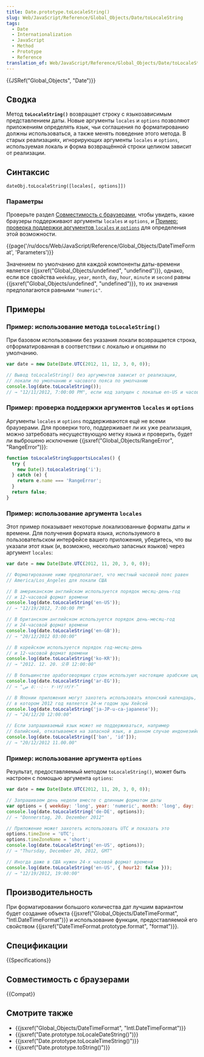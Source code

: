 ```yaml
---
title: Date.prototype.toLocaleString()
slug: Web/JavaScript/Reference/Global_Objects/Date/toLocaleString
tags:
  - Date
  - Internationalization
  - JavaScript
  - Method
  - Prototype
  - Reference
translation_of: Web/JavaScript/Reference/Global_Objects/Date/toLocaleString
---
```

{{JSRef("Global_Objects", "Date")}}

## Сводка

Метод **`toLocaleString()`** возвращает строку с языкозависимым представлением даты. Новые аргументы `locales` и `options` позволяют приложениям определять язык, чьи соглашения по форматированию должны использоваться, а также менять поведение этого метода. В старых реализациях, игнорирующих аргументы `locales` и `options`, используемая локаль и форма возвращённой строки целиком зависит от реализации.

## Синтаксис

```
dateObj.toLocaleString([locales[, options]])
```

### Параметры

Проверьте раздел [Совместимость с браузерами](#Browser_compatibility), чтобы увидеть, какие браузеры поддерживают аргументы `locales` и `options`, и [Пример: проверка поддержки аргументов `locales` и `options`](#Example:_Checking_for_support_for_locales_and_options_arguments) для определения этой возможности.

{{page('/ru/docs/Web/JavaScript/Reference/Global_Objects/DateTimeFormat', 'Parameters')}}

Значением по умолчанию для каждой компоненты даты-времени является {{jsxref("Global_Objects/undefined", "undefined")}}, однако, если все свойства `weekday`, `year`, `month`, `day`, `hour`, `minute` и `second` равны {{jsxref("Global_Objects/undefined", "undefined")}}, то их значения предполагаются равными `"numeric"`.

## Примеры

### Пример: использование метода `toLocaleString()`

При базовом использовании без указания локали возвращается строка, отформатированная в соответствии с локалью и опциями по умолчанию.

```js
var date = new Date(Date.UTC(2012, 11, 12, 3, 0, 0));

// Вывод toLocaleString() без аргументов зависит от реализации,
// локали по умолчанию и часового пояса по умолчанию
console.log(date.toLocaleString());
// → "12/11/2012, 7:00:00 PM", если код запущен с локалью en-US и часовым поясом America/Los_Angeles
```

### Пример: проверка поддержки аргументов `locales` и `options`

Аргументы `locales` и `options` поддерживаются ещё не всеми браузерами. Для проверки того, поддерживает ли их уже реализация, можно затребовать несуществующую метку языка и проверить, будет ли выброшено исключение {{jsxref("Global_Objects/RangeError", "RangeError")}}:

```js
function toLocaleStringSupportsLocales() {
  try {
    new Date().toLocaleString('i');
  } catch (e) {
    return e.name === 'RangeError';
  }
  return false;
}
```

### Пример: использование аргумента `locales`

Этот пример показывает некоторые локализованные форматы даты и времени. Для получения формата языка, используемого в пользовательском интерфейсе вашего приложения, убедитесь, что вы указали этот язык (и, возможно, несколько запасных языков) через аргумент `locales`:

```js
var date = new Date(Date.UTC(2012, 11, 20, 3, 0, 0));

// Форматирование ниже предполагает, что местный часовой пояс равен
// America/Los_Angeles для локали США

// В американском английском используется порядок месяц-день-год
// и 12-часовой формат времени
console.log(date.toLocaleString('en-US'));
// → "12/19/2012, 7:00:00 PM"

// В британском английском используется порядок день-месяц-год
// и 24-часовой формат времени
console.log(date.toLocaleString('en-GB'));
// → "20/12/2012 03:00:00"

// В корейском используется порядок год-месяц-день
// и 12-часовой формат времени
console.log(date.toLocaleString('ko-KR'));
// → "2012. 12. 20. 오후 12:00:00"

// В большинстве арабоговорящих стран используют настоящие арабские цифры
console.log(date.toLocaleString('ar-EG'));
// → "٢٠‏/١٢‏/٢٠١٢ ٥:٠٠:٠٠ ص"

// В Японии приложения могут захотеть использовать японский календарь,
// в котором 2012 год является 24-м годом эры Хейсей
console.log(date.toLocaleString('ja-JP-u-ca-japanese'));
// → "24/12/20 12:00:00"

// Если запрашиваемый язык может не поддерживаться, например
// балийский, откатываемся на запасной язык, в данном случае индонезийский
console.log(date.toLocaleString(['ban', 'id']));
// → "20/12/2012 11.00.00"
```

### Пример: использование аргумента `options`

Результат, предоставляемый методом `toLocaleString()`, может быть настроен с помощью аргумента `options`:

```js
var date = new Date(Date.UTC(2012, 11, 20, 3, 0, 0));

// Запрашиваем день недели вместе с длинным форматом даты
var options = { weekday: 'long', year: 'numeric', month: 'long', day: 'numeric' };
console.log(date.toLocaleString('de-DE', options));
// → "Donnerstag, 20. Dezember 2012"

// Приложение может захотеть использовать UTC и показать это
options.timeZone = 'UTC';
options.timeZoneName = 'short';
console.log(date.toLocaleString('en-US', options));
// → "Thursday, December 20, 2012, GMT"

// Иногда даже в США нужен 24-х часовой формат времени
console.log(date.toLocaleString('en-US', { hour12: false }));
// → "12/19/2012, 19:00:00"
```

## Производительность

При форматировании большого количества дат лучшим вариантом будет создание объекта {{jsxref("Global_Objects/DateTimeFormat", "Intl.DateTimeFormat")}} и использование функции, предоставляемой его свойством {{jsxref("DateTimeFormat.prototype.format", "format")}}.

## Спецификации

{{Specifications}}

## Совместимость с браузерами

{{Compat}}

## Смотрите также

- {{jsxref("Global_Objects/DateTimeFormat", "Intl.DateTimeFormat")}}
- {{jsxref("Date.prototype.toLocaleDateString()")}}
- {{jsxref("Date.prototype.toLocaleTimeString()")}}
- {{jsxref("Date.prototype.toString()")}}
